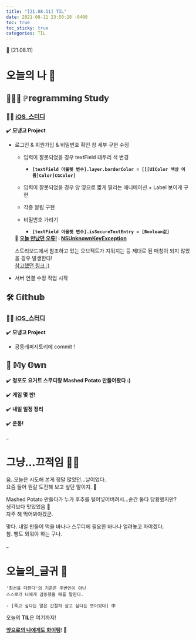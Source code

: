 ```yaml
---
title: "[21.08.11] TIL"
date: 2021-08-11 23:50:28 -0400
toc: true
toc_sticky: true
categories: TIL
---
```


📝 [21.08.11]

# 오늘의 나 💭

## 👩🏻‍💻 ℙ𝕣𝕠𝕘𝕣𝕒𝕞𝕞𝕚𝕟𝕘 𝕊𝕥𝕦𝕕𝕪    

### ☝🏻 <u>iOS_스터디</u>

✔️ **모냉고 Project**

- 로그인 & 회원가입 & 비밀번호 확인 창 세부 구현 수정     
	* 입력이 잘못되었을 경우 textField 테두리 색 변경 
		- **`[textField 아울렛 변수].layer.borderColor = [[[UIColor 색상 이름]Color]CGColor]`** 
	* 입력이 잘못되었을 경우 양 옆으로 짧게 떨리는 애니메이션 + Label 보이게 구현    

	* 각종 알림 구현    

	* 비밀번호 가리기
		- **`[textField 아울렛 변수].isSecureTextEntry = [Boolean값]`**    

    <div class="notice--primary" markdown="1">
	🌟 <strong><u>오늘 만났던 오류!</u> : <u>NSUnknownKeyException</u></strong>    

 	스토리보드에서 참조하고 있는 오브젝트가 지워지는 등 제대로 된 매칭이 되지 않았을 경우 발생한다!         
 	<a href="https://blog.naver.com/akj61300/220063207476">참고했던 링크 :)</a>
	</div>

- 서버 연결 수정 작업 시작 


## 🛠️ 𝔾𝕚𝕥𝕙𝕦𝕓  	

### ☝🏻 <u>iOS_스터디</u>

✔️ **모냉고 Project**     

- 공동레퍼지토리에 commit !



## 🌝 𝕄𝕪 𝕆𝕨𝕟   

✔️ **청포도 요거트 스무디랑 Mashed Potato 만들어봤다 :)** 

✔️ **게임 몇 판!**              

✔️ **내일 일정 정리**     

✔️ **운동!**    

_
  
# 그냥...끄적임 ✍🏻

움..오늘은 시도해 본게 정말 많았던...날이었다.       
요즘 들어 뭔갈 도전해 보고 싶단 말이지. 🤔   

Mashed Potato 만들다가 누가 후추를 털어넣어버려서...순간 둘다 당황했지만?    
생각보다 맛있었음 👀     
자주 해 먹어봐야겠군.    

맞다. 내일 만들어 먹을 바나나 스무디에 필요한 바나나 얼려놓고 자야겠다.        
참. 빵도 외워야 하는 구나.        
         
_

# 오늘의_글귀 📄

	'최선을 다한다'의 기준은 주변인이 아닌
	스스로가 나에게 감동했을 때를 말한다.
	
	- [죽고 싶다는 말은 간절히 살고 싶다는 뜻이었다] 中


<div class="notice--primary" markdown="1">
오늘의 <strong>TIL</strong>은 여기까지!     
      
<strong><u>앞으로의 나에게도 화이팅</u></strong>! 🌸 
</div>
